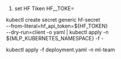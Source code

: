 1. set HF Tiken
HF__TOKE=

kubectl create secret generic hf-secret \
--from-literal=hf_api_token=${HF_TOKEN} \
--dry-run=client -o yaml | kubectl apply -n ${MLP_KUBERNETES_NAMESPACE} -f -

kubectl apply -f deployment.yaml -n ml-team

